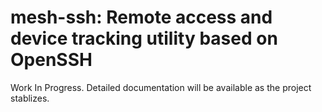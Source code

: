 mesh-ssh: Remote access and device tracking utility based on OpenSSH
========

Work In Progress. Detailed documentation will be available as the project stablizes.